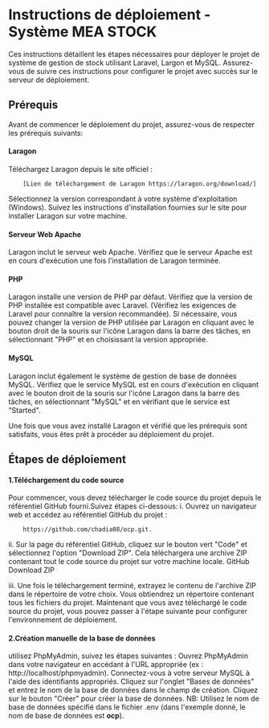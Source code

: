 # Instructions de déploiement - Système MEA STOCK
Ces instructions détaillent les étapes nécessaires pour déployer le projet de système de gestion de stock utilisant Laravel, Largon et MySQL. Assurez-vous de suivre ces instructions pour configurer le projet avec succès sur le serveur de déploiement.

## Prérequis
Avant de commencer le déploiement du projet, assurez-vous de respecter les prérequis suivants:

#### Laragon
Téléchargez Laragon depuis le site officiel : 

        [Lien de téléchargement de Laragon https://laragon.org/download/]

Sélectionnez la version correspondant à votre système d'exploitation (Windows).
Suivez les instructions d'installation fournies sur le site pour installer Laragon sur votre machine.

#### Serveur Web Apache
Laragon inclut le serveur web Apache. Vérifiez que le serveur Apache est en cours d'exécution une fois l'installation de Laragon terminée.

#### PHP
Laragon installe une version de PHP par défaut. Vérifiez que la version de PHP installée est compatible avec Laravel. (Vérifiez les exigences de Laravel pour connaître la version recommandée).
Si nécessaire, vous pouvez changer la version de PHP utilisée par Laragon en cliquant avec le bouton droit de la souris sur l'icône Laragon dans la barre des tâches, en sélectionnant "PHP" et en choisissant la version appropriée.

#### MySQL
Laragon inclut également le système de gestion de base de données MySQL.
Vérifiez que le service MySQL est en cours d'exécution en cliquant avec le bouton droit de la souris sur l'icône Laragon dans la barre des tâches, en sélectionnant "MySQL" et en vérifiant que le service est "Started".

Une fois que vous avez installé Laragon et vérifié que les prérequis sont satisfaits, vous êtes prêt à procéder au déploiement du projet.

## Étapes de déploiement

#### 1.Téléchargement du code source
Pour commencer, vous devez télécharger le code source du projet depuis le référentiel GitHub fourni.Suivez étapes ci-dessous:
i. Ouvrez un navigateur web et accédez au référentiel GitHub du projet :

        https://github.com/chadia08/ocp.git.

ii. Sur la page du référentiel GitHub, cliquez sur le bouton vert "Code" et sélectionnez l'option "Download ZIP". Cela téléchargera une archive ZIP contenant tout le code source du projet sur votre machine locale.
GitHub Download ZIP

iii. Une fois le téléchargement terminé, extrayez le contenu de l'archive ZIP dans le répertoire de votre choix. Vous obtiendrez un répertoire contenant tous les fichiers du projet.
Maintenant que vous avez téléchargé le code source du projet, vous pouvez passer à l'étape suivante pour configurer l'environnement de déploiement.

#### 2.Création manuelle de la base de données
utilisez PhpMyAdmin, suivez les étapes suivantes :
Ouvrez PhpMyAdmin dans votre navigateur en accédant à l'URL appropriée (ex : http://localhost/phpmyadmin).
Connectez-vous à votre serveur MySQL à l'aide des identifiants appropriés.
Cliquez sur l'onglet "Bases de données" et entrez le nom de la base de données dans le champ de création.
Cliquez sur le bouton "Créer" pour créer la base de données.
NB: Utilisez le nom de base de données spécifié dans le fichier .env (dans l'exemple donné, le nom de base de données est **ocp**).
